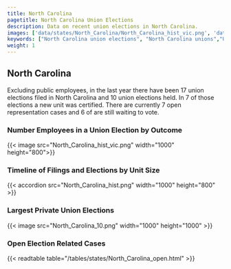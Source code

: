```yaml
---
title: North Carolina
pagetitle: North Carolina Union Elections
description: Data on recent union elections in North Carolina.
images: ['data/states/North_Carolina/North_Carolina_hist_vic.png', 'data/states/North_Carolina/North_Carolina_hist_size.png', 'data/states/North_Carolina/North_Carolina_10.png']
keywords: ["North Carolina union elections", "North Carolina unions","Union elections"]
weight: 1
---
```

##  North Carolina

Excluding public employees, in the last year there have been 17 union elections filed in North Carolina and 10 union elections held. In 7 of those elections a new unit was certified. There are currently 7 open representation cases and 6 of are still waiting to vote.

### Number Employees in a Union Election by Outcome
{{< image src="North_Carolina_hist_vic.png" width="1000" height="800">}}

### Timeline of Filings and Elections by Unit Size
{{< accordion src="North_Carolina_hist.png" width="1000" height="800" >}}

### Largest Private Union Elections
{{< image src="North_Carolina_10.png" width="1000" height="1000"  >}}

### Open Election Related Cases
{{< readtable table="/tables/states/North_Carolina_open.html" >}}

